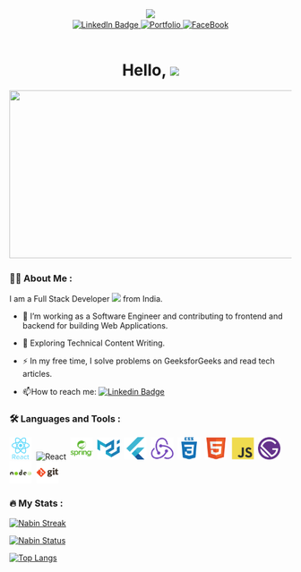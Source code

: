 <div id="header" align="center">
  <img src="https://media.giphy.com/media/M9gbBd9nbDrOTu1Mqx/giphy.gif" width="100"/>
  <div id="badges">
    <a href="https://www.linkedin.com/in/nabin-karki-18a514204/">
      <img src="https://img.shields.io/badge/LinkedIn-1?color=blue&logo=linkedin" alt="LinkedIn Badge"/>
    </a>
    <a href="https://nabin-np.web.app/">
      <img src="https://img.shields.io/badge/Portfolio-1?color=red&logo=any" alt="Portfolio"/>
    </a>
    <a href="https://www.facebook.com/nabin.nabin.1232">
      <img src="https://img.shields.io/badge/Facebook-1?color=green&logo=facebook" alt="FaceBook"/>
    </a>
  </div>
  <img src="https://komarev.com/ghpvc/?username=nabin0433&style=flat-square&color=blue" alt=""/>
  <h1>
    Hello,
    <img src="https://media.giphy.com/media/hvRJCLFzcasrR4ia7z/giphy.gif" width="30px"/>
  </h1>
</div>

<div align="center">
  <img src="https://media.giphy.com/media/dWesBcTLavkZuG35MI/giphy.gif" width="600" height="300"/>
</div>

### :woman_technologist: About Me :
I am a Full Stack Developer <img src="https://media.giphy.com/media/WUlplcMpOCEmTGBtBW/giphy.gif" width="30"> from India.

  - :telescope: I’m working as a Software Engineer and contributing to frontend and backend for building Web Applications.

  - :seedling: Exploring Technical Content Writing.

  - :zap: In my free time, I solve problems on GeeksforGeeks and read tech articles.

  - :mailbox:How to reach me: [![Linkedin Badge](https://img.shields.io/badge/-Nabin-blue?style=flat&logo=Linkedin&logoColor=white)](https://www.linkedin.com/in/nabin-karki-18a514204/)

### :hammer_and_wrench: Languages and Tools :

<div>
  <img src="https://github.com/devicons/devicon/blob/master/icons/react/react-original-wordmark.svg" title="React" alt="React" width="40" height="40"/>&nbsp;
  <img src="https://cdn.jsdelivr.net/gh/devicons/devicon/icons/nextjs/nextjs-original.svg" title="React" alt="React" width="40" height="40"/>&nbsp;
  <img src="https://github.com/devicons/devicon/blob/master/icons/spring/spring-original-wordmark.svg" title="Spring" alt="Spring" width="40" height="40"/>&nbsp;
  <img src="https://github.com/devicons/devicon/blob/master/icons/materialui/materialui-original.svg" title="Material UI" alt="Material UI" width="40" height="40"/>&nbsp;
  <img src="https://github.com/devicons/devicon/blob/master/icons/flutter/flutter-original.svg" title="Flutter" alt="Flutter" width="40" height="40"/>&nbsp;
  <img src="https://github.com/devicons/devicon/blob/master/icons/redux/redux-original.svg" title="Redux" alt="Redux " width="40" height="40"/>&nbsp;
  <img src="https://github.com/devicons/devicon/blob/master/icons/css3/css3-plain-wordmark.svg"  title="CSS3" alt="CSS" width="40" height="40"/>&nbsp;
  <img src="https://github.com/devicons/devicon/blob/master/icons/html5/html5-original.svg" title="HTML5" alt="HTML" width="40" height="40"/>&nbsp;
  <img src="https://github.com/devicons/devicon/blob/master/icons/javascript/javascript-original.svg" title="JavaScript" alt="JavaScript" width="40" height="40"/>&nbsp;
  <img src="https://github.com/devicons/devicon/blob/master/icons/gatsby/gatsby-original.svg" title="Gatsby"  alt="Gatsby" width="40" height="40"/>&nbsp;
  <img src="https://github.com/devicons/devicon/blob/master/icons/nodejs/nodejs-original-wordmark.svg" title="NodeJS" alt="NodeJS" width="40" height="40"/>&nbsp;
  <img src="https://github.com/devicons/devicon/blob/master/icons/git/git-original-wordmark.svg" title="Git" **alt="Git" width="40" height="40"/>
</div>


### :fire: My Stats :

[![Nabin Streak](https://github-readme-streak-stats.herokuapp.com?user=Nabin0433&theme=dark&date_format=M%20j%5B%2C%20Y%5D)](https://github.com/Nabin0433)

[![Nabin Status](https://github-readme-stats.vercel.app/api?username=nabin0433&count_private=true&theme=tokyonight)](https://github.com/Nabin0433)

[![Top Langs](https://github-readme-stats.vercel.app/api/top-langs/?username=nabin0433&layout=compact&theme=vision-friendly-dark)](https://github.com/Nabin0433)



